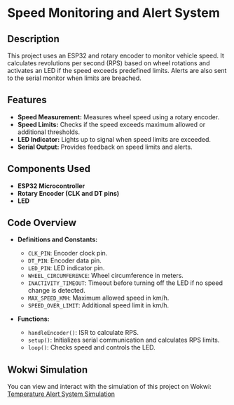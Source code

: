 # Speed Monitoring and Alert System

## Description

This project uses an ESP32 and rotary encoder to monitor vehicle speed. It calculates revolutions per second (RPS) based on wheel rotations and activates an LED if the speed exceeds predefined limits. Alerts are also sent to the serial monitor when limits are breached.

## Features

- **Speed Measurement:** Measures wheel speed using a rotary encoder.
- **Speed Limits:** Checks if the speed exceeds maximum allowed or additional thresholds.
- **LED Indicator:** Lights up to signal when speed limits are exceeded.
- **Serial Output:** Provides feedback on speed limits and alerts.

## Components Used

- **ESP32 Microcontroller**
- **Rotary Encoder (CLK and DT pins)**
- **LED**

## Code Overview

- **Definitions and Constants:**
  - `CLK_PIN`: Encoder clock pin.
  - `DT_PIN`: Encoder data pin.
  - `LED_PIN`: LED indicator pin.
  - `WHEEL_CIRCUMFERENCE`: Wheel circumference in meters.
  - `INACTIVITY_TIMEOUT`: Timeout before turning off the LED if no speed change is detected.
  - `MAX_SPEED_KMH`: Maximum allowed speed in km/h.
  - `SPEED_OVER_LIMIT`: Additional speed limit in km/h.

- **Functions:**
  - `handleEncoder()`: ISR to calculate RPS.
  - `setup()`: Initializes serial communication and calculates RPS limits.
  - `loop()`: Checks speed and controls the LED.
## Wokwi Simulation
You can view and interact with the simulation of this project on Wokwi: [Temperature Alert System Simulation](https://wokwi.com/projects/404388578889858049)
